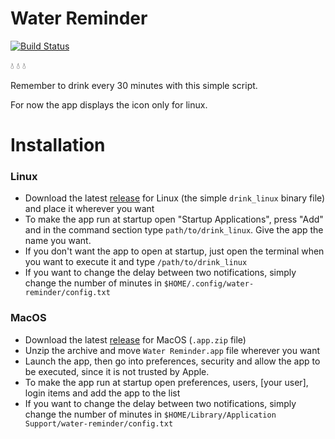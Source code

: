 # Water Reminder

[![Build Status](https://travis-ci.com/0xfederama/water-reminder.svg?branch=master)](https://travis-ci.com/0xfederama/water-reminder)

:droplet: :droplet: :droplet:

Remember to drink every 30 minutes with this simple script.

For now the app displays the icon only for linux.

# Installation

### Linux

- Download the latest [release](https://github.com/0xfederama/water-reminder/releases) for Linux (the simple `drink_linux` binary file) and place it wherever you want
- To make the app run at startup open "Startup Applications", press "Add" and in the command section type `path/to/drink_linux`. Give the app the name you want.
- If you don't want the app to open at startup, just open the terminal when you want to execute it and type `/path/to/drink_linux`
- If you want to change the delay between two notifications, simply change the number of minutes in `$HOME/.config/water-reminder/config.txt`

### MacOS

- Download the latest [release](https://github.com/0xfederama/water-reminder/releases) for MacOS (`.app.zip` file)
- Unzip the archive and move `Water Reminder.app` file wherever you want
- Launch the app, then go into preferences, security and allow the app to be executed, since it is not trusted by Apple.
- To make the app run at startup open preferences, users, [your user], login items and add the app to the list
- If you want to change the delay between two notifications, simply change the number of minutes in `$HOME/Library/Application Support/water-reminder/config.txt`
